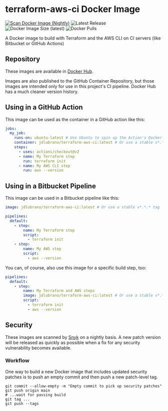# terraform-aws-ci Docker Image

[![Scan Docker Image (Nightly)](https://github.com/jdlubrano/docker-terraform-aws-ci/actions/workflows/docker-scan.yml/badge.svg)](https://github.com/jdlubrano/docker-terraform-aws-ci/actions/workflows/docker-scan.yml)
![Latest Release](https://img.shields.io/github/v/release/jdlubrano/docker-terraform-aws-ci)
![Docker Image Size (latest)](https://img.shields.io/docker/image-size/jdlubrano/terraform-aws-ci/latest)
![Docker Pulls](https://img.shields.io/docker/pulls/jdlubrano/terraform-aws-ci)

A Docker image to build with Terraform and the AWS CLI on CI servers (like
Bitbucket or GitHub Actions)

## Repository

These images are available in [Docker Hub](https://hub.docker.com/repository/docker/jdlubrano/terraform-aws-ci).

Images are also published to the GitHub Container Repository, but those images
are intended only for use in this project's CI pipeline.  Docker Hub has a much
cleaner version history.

## Using in a GitHub Action

This image can be used as the container in a GitHub action like this:

```yaml
jobs:
  my_job:
    runs-on: ubuntu-latest # Use Ubuntu to spin up the Action's Docker container
    container: jdlubrano/terraform-aws-ci:latest # Or use a stable v*.*.* tag
    steps:
      - uses: actions/checkout@v2
      - name: My Terraform step
        run: terraform init
      - name: My AWS CLI step
        run: aws --version
```

## Using in a Bitbucket Pipeline

This image can be used in a Bitbucket pipeline like this:

```yaml
image: jdlubrano/terraform-aws-ci:latest # Or use a stable v*.*.* tag

pipelines:
  default:
    - step:
        name: My Terraform step
        script:
          - terraform init
    - step:
        name: My AWS step
        script:
          - aws --version
```

You can, of course, also use this image for a specific build step, too:

```yaml
pipelines:
  default:
    - step:
        name: My Terraform and AWS steps
        image: jdlubrano/terraform-aws-ci:latest # Or use a stable v*.*.* tag
        script:
          - terraform init
          - aws --version
```

## Security

These images are scanned by [Snyk](https://snyk.io/) on a nightly basis.  A new
patch version will be released as quickly as possible when a fix for any
security vulnerability becomes available.

### Workflow

One way to build a new Docker image that includes updated security patches is
to push an empty commit and then push a new patch-level tag.

```
git commit --allow-empty -m "Empty commit to pick up security patches"
git push origin main
# ...wait for passing build
git tag ...
git push --tags
```
